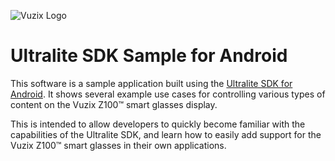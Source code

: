 ![Vuzix Logo](https://apps.vuzix.com/images/vuzix-logo-old.png)
# Ultralite SDK Sample for Android
This software is a sample application built using the [Ultralite SDK for Android](https://github.com/Vuzix/ultralite-sdk-android). It shows several example use cases for controlling various types of content on the Vuzix Z100™ smart glasses display.

This is intended to allow developers to quickly become familiar with the capabilities of the Ultralite SDK, and learn how to easily add support for the Vuzix Z100™ smart glasses in their own applications.
